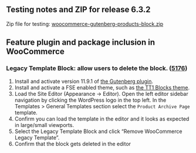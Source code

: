 ## Testing notes and ZIP for release 6.3.2

Zip file for testing: [woocommerce-gutenberg-products-block.zip](https://github.com/woocommerce/woocommerce-gutenberg-products-block/files/7556625/woocommerce-gutenberg-products-block.zip)

## Feature plugin and package inclusion in WooCommerce

### Legacy Template Block: allow users to delete the block. ([5176](https://github.com/woocommerce/woocommerce-gutenberg-products-block/pull/5176))

1. Install and activate version 11.9.1 of [the Gutenberg plugin](https://wordpress.org/plugins/gutenberg/).
2. Install and activate a FSE enabled theme, such as [the TT1 Blocks theme](https://wordpress.org/themes/tt1-blocks/).
3. Load the Site Editor (Appearance → Editor). Open the left editor sidebar navigation by clicking the WordPress logo in the top left. In the Templates > General Templates section select the `Product Archive Page` template.
4. Confirm you can load the template in the editor and it looks as expected in large/small viewports.
5. Select the Legacy Template Block and click “Remove WooCommerce Legacy Template”.
6. Confirm that the block gets deleted in the editor
